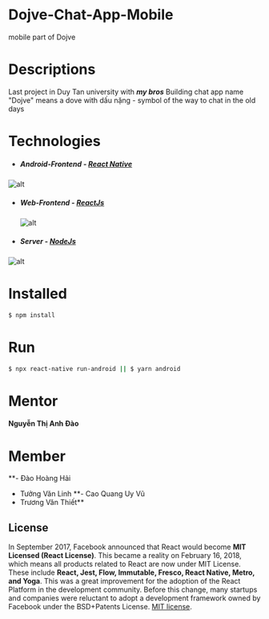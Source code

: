 # Dojve-Chat-App-Mobile
mobile part of Dojve
# Descriptions

Last project in Duy Tan university with ***my bros***
Building chat app name "Dojve" means a dove with dấu nặng - symbol of the way to chat in the old days

# Technologies

- ##### Android-Frontend - [React Native](https://reactnative.dev/)

![alt](https://i.imgur.com/skoRJ9P.png)

- ##### Web-Frontend - [ReactJs](https://reactjs.org/)
  ![alt](https://upload.wikimedia.org/wikipedia/commons/thumb/a/a7/React-icon.svg/1200px-React-icon.svg.png)
- ##### Server - [NodeJs](https://nodejs.org)

![alt](https://images.g2crowd.com/uploads/product/image/social_landscape/social_landscape_f0b606abb6d19089febc9faeeba5bc05/nodejs-development-services.png)

# Installed

```bash
$ npm install
```

# Run

```bash
$ npx react-native run-android || $ yarn android
```

# Mentor

#### Nguyễn Thị Anh Đào

# Member
**- Đào Hoàng Hải
- Tưởng Văn Linh
**- Cao Quang Uy Vũ
- Trương Văn Thiết**
## License
In September 2017, Facebook announced that React would become **MIT Licensed (React License)**. This became a reality on February 16, 2018, which means all products related to React are now under MIT License. These include **React, Jest, Flow, Immutable, Fresco, React Native, Metro, and Yoga**. This was a great improvement for the adoption of the React Platform in the development community. Before this change, many startups and companies were reluctant to adopt a development framework owned by Facebook under the BSD+Patents License.
[MIT license](https://opensource.org/licenses/MIT).
